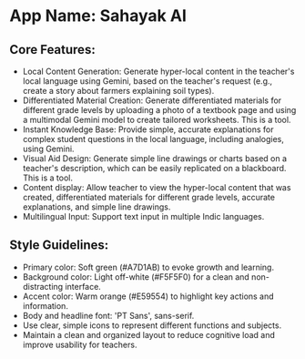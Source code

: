 # **App Name**: Sahayak AI

## Core Features:

- Local Content Generation: Generate hyper-local content in the teacher's local language using Gemini, based on the teacher's request (e.g., create a story about farmers explaining soil types).
- Differentiated Material Creation: Generate differentiated materials for different grade levels by uploading a photo of a textbook page and using a multimodal Gemini model to create tailored worksheets. This is a tool.
- Instant Knowledge Base: Provide simple, accurate explanations for complex student questions in the local language, including analogies, using Gemini.
- Visual Aid Design: Generate simple line drawings or charts based on a teacher's description, which can be easily replicated on a blackboard.  This is a tool.
- Content display: Allow teacher to view the hyper-local content that was created, differentiated materials for different grade levels, accurate explanations, and simple line drawings.
- Multilingual Input: Support text input in multiple Indic languages.

## Style Guidelines:

- Primary color: Soft green (#A7D1AB) to evoke growth and learning.
- Background color: Light off-white (#F5F5F0) for a clean and non-distracting interface.
- Accent color: Warm orange (#E59554) to highlight key actions and information.
- Body and headline font: 'PT Sans', sans-serif.
- Use clear, simple icons to represent different functions and subjects.
- Maintain a clean and organized layout to reduce cognitive load and improve usability for teachers.